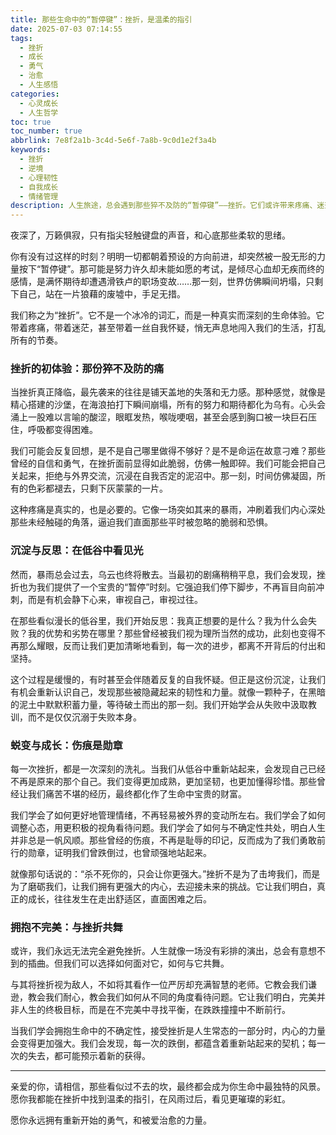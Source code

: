 ```yaml
---
title: 那些生命中的“暂停键”：挫折，是温柔的指引
date: 2025-07-03 07:14:55
tags:
  - 挫折
  - 成长
  - 勇气
  - 治愈
  - 人生感悟
categories:
  - 心灵成长
  - 人生哲学
toc: true
toc_number: true
abbrlink: 7e8f2a1b-3c4d-5e6f-7a8b-9c0d1e2f3a4b
keywords:
  - 挫折
  - 逆境
  - 心理韧性
  - 自我成长
  - 情绪管理
description: 人生旅途，总会遇到那些猝不及防的“暂停键”——挫折。它们或许带来疼痛、迷茫，甚至自我怀疑，但正是这些看似阻碍的时刻，温柔地指引我们走向更深层的自我认知与成长。本文将带你一同感受挫折带来的真实心境，并从中汲取力量，学会与不完美共舞，最终发现，每一次跌倒，都是为了更高地跃起。
---
```


夜深了，万籁俱寂，只有指尖轻触键盘的声音，和心底那些柔软的思绪。

你有没有过这样的时刻？明明一切都朝着预设的方向前进，却突然被一股无形的力量按下“暂停键”。那可能是努力许久却未能如愿的考试，是倾尽心血却无疾而终的感情，是满怀期待却遭遇滑铁卢的职场变故……那一刻，世界仿佛瞬间坍塌，只剩下自己，站在一片狼藉的废墟中，手足无措。

我们称之为“挫折”。它不是一个冰冷的词汇，而是一种真实而深刻的生命体验。它带着疼痛，带着迷茫，甚至带着一丝自我怀疑，悄无声息地闯入我们的生活，打乱所有的节奏。

### 挫折的初体验：那份猝不及防的痛

当挫折真正降临，最先袭来的往往是铺天盖地的失落和无力感。那种感觉，就像是精心搭建的沙堡，在海浪拍打下瞬间崩塌，所有的努力和期待都化为乌有。心头会涌上一股难以言喻的酸涩，眼眶发热，喉咙哽咽，甚至会感到胸口被一块巨石压住，呼吸都变得困难。

我们可能会反复回想，是不是自己哪里做得不够好？是不是命运在故意刁难？那些曾经的自信和勇气，在挫折面前显得如此脆弱，仿佛一触即碎。我们可能会把自己关起来，拒绝与外界交流，沉浸在自我否定的泥沼中。那一刻，时间仿佛凝固，所有的色彩都褪去，只剩下灰蒙蒙的一片。

这种疼痛是真实的，也是必要的。它像一场突如其来的暴雨，冲刷着我们内心深处那些未经触碰的角落，逼迫我们直面那些平时被忽略的脆弱和恐惧。

### 沉淀与反思：在低谷中看见光

然而，暴雨总会过去，乌云也终将散去。当最初的剧痛稍稍平息，我们会发现，挫折也为我们提供了一个宝贵的“暂停”时刻。它强迫我们停下脚步，不再盲目向前冲刺，而是有机会静下心来，审视自己，审视过往。

在那些看似漫长的低谷里，我们开始反思：我真正想要的是什么？我为什么会失败？我的优势和劣势在哪里？那些曾经被我们视为理所当然的成功，此刻也变得不再那么耀眼，反而让我们更加清晰地看到，每一次的进步，都离不开背后的付出和坚持。

这个过程是缓慢的，有时甚至会伴随着反复的自我怀疑。但正是这份沉淀，让我们有机会重新认识自己，发现那些被隐藏起来的韧性和力量。就像一颗种子，在黑暗的泥土中默默积蓄力量，等待破土而出的那一刻。我们开始学会从失败中汲取教训，而不是仅仅沉溺于失败本身。

### 蜕变与成长：伤痕是勋章

每一次挫折，都是一次深刻的洗礼。当我们从低谷中重新站起来，会发现自己已经不再是原来的那个自己。我们变得更加成熟，更加坚韧，也更加懂得珍惜。那些曾经让我们痛苦不堪的经历，最终都化作了生命中宝贵的财富。

我们学会了如何更好地管理情绪，不再轻易被外界的变动所左右。我们学会了如何调整心态，用更积极的视角看待问题。我们学会了如何与不确定性共处，明白人生并非总是一帆风顺。那些曾经的伤痕，不再是耻辱的印记，反而成为了我们勇敢前行的勋章，证明我们曾跌倒过，也曾顽强地站起来。

就像那句话说的：“杀不死你的，只会让你更强大。”挫折不是为了击垮我们，而是为了磨砺我们，让我们拥有更强大的内心，去迎接未来的挑战。它让我们明白，真正的成长，往往发生在走出舒适区，直面困难之后。

### 拥抱不完美：与挫折共舞

或许，我们永远无法完全避免挫折。人生就像一场没有彩排的演出，总会有意想不到的插曲。但我们可以选择如何面对它，如何与它共舞。

与其将挫折视为敌人，不如将其看作一位严厉却充满智慧的老师。它教会我们谦逊，教会我们耐心，教会我们如何从不同的角度看待问题。它让我们明白，完美并非人生的终极目标，而是在不完美中寻找平衡，在跌跌撞撞中不断前行。

当我们学会拥抱生命中的不确定性，接受挫折是人生常态的一部分时，内心的力量会变得更加强大。我们会发现，每一次的跌倒，都蕴含着重新站起来的契机；每一次的失去，都可能预示着新的获得。

---

亲爱的你，请相信，那些看似过不去的坎，最终都会成为你生命中最独特的风景。愿你我都能在挫折中找到温柔的指引，在风雨过后，看见更璀璨的彩虹。

愿你永远拥有重新开始的勇气，和被爱治愈的力量。
